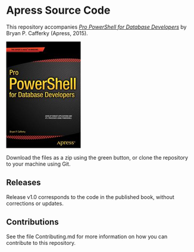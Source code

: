 # Apress Source Code

This repository accompanies [*Pro PowerShell for Database Developers*](http://www.apress.com/9781484205426) by Bryan P. Cafferky (Apress, 2015).

![Cover image](9781484205426.jpg)

Download the files as a zip using the green button, or clone the repository to your machine using Git.

## Releases

Release v1.0 corresponds to the code in the published book, without corrections or updates.

## Contributions

See the file Contributing.md for more information on how you can contribute to this repository.
